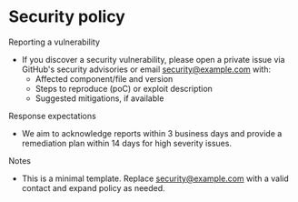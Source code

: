 # Security policy

Reporting a vulnerability

- If you discover a security vulnerability, please open a private issue via GitHub's security advisories or email security@example.com with:
  - Affected component/file and version
  - Steps to reproduce (poC) or exploit description
  - Suggested mitigations, if available

Response expectations

- We aim to acknowledge reports within 3 business days and provide a remediation plan within 14 days for high severity issues.

Notes

- This is a minimal template. Replace security@example.com with a valid contact and expand policy as needed.
